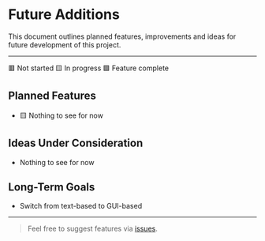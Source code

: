 # Future Additions

This document outlines planned features, improvements and ideas for future development of this project.

---

🟥 Not started
🟨 In progress
🟩 Feature complete

## Planned Features

- 🟨 Nothing to see for now

## Ideas Under Consideration

- Nothing to see for now

## Long-Term Goals

- Switch from text-based to GUI-based

---

> Feel free to suggest features via [issues](https://github.com/Astronomy20/FumataBianca/issues).
